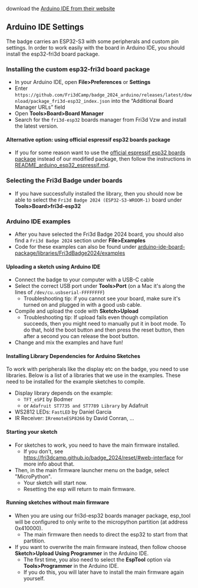 
download the [Arduino IDE from their website](https://www.arduino.cc/en/software)

## Arduino IDE Settings

The badge carries an ESP32-S3 with some peripherals and custom pin settings. In order to work easily with the board in Arduino IDE, you should install the esp32-fri3d board package.

### Installing the custom esp32-fri3d board package
* In your Arduino IDE, open **File>Preferences** or **Settings**
* Enter `https://github.com/Fri3dCamp/badge_2024_arduino/releases/latest/download/package_fri3d-esp32_index.json` into the “Additional Board Manager URLs” field
* Open **Tools>Board>Board Manager**
* Search for the `fri3d-esp32` boards manager from Fri3d Vzw and install the latest version.

#### Alternative option: using official espressif esp32 boards package
* If you for some reason want to use the [official espressif esp32 boards package](https://espressif.github.io/arduino-esp32) instead of our modified package, then follow the instructions in [README_arduino_esp32_espressif.md](./README_arduino_esp32_espressif.md).

### Selecting the Fri3d Badge under boards
* If you have successfully installed the library, then you should now be able to select the `Fri3d Badge 2024 (ESP32-S3-WROOM-1)` board under **Tools>Board>fri3d-esp32**

### Arduino IDE examples
* After you have selected the Fri3d Badge 2024 board, you should also find a `Fri3d Badge 2024` section under **File>Examples**
* Code for these examples can also be found under [arduino-ide-board-package/libraries/Fri3dBadge2024/examples](./arduino-ide-board-package/libraries/Fri3dBadge2024/examples)

#### Uploading a sketch using Arduino IDE
* Connect the badge to your computer with a USB-C cable
* Select the correct USB port under **Tools>Port** (on a Mac it's along the lines of `/dev/cu.usbserial-FFFFFFFF`)
  * Troubleshooting tip: if you cannot see your board, make sure it's turned on and plugged in with a good usb cable.
* Compile and upload the code with **Sketch>Upload**
  *  Troubleshooting tip: If upload fails even though compilation succeeds, then you might need to manually put it in boot mode. To do that, hold the boot button and then press the reset button, then after a second you can release the boot button. 
* Change and mix the examples and have fun!

#### Installing Library Dependencies for Arduino Sketches
To work with peripherals like the display etc on the badge, you need to use libraries.
Below is a list of a libraries that we use in the examples. These need to be installed for the example sketches to compile.
- Display library depends on the example:
  - `TFT_eSPI` by Bodmer
  - or `Adafruit ST7735 and ST7789 Library` by Adafruit
- WS2812 LEDs: `FastLED` by Daniel Garcia
- IR Receiver: `IRremoteESP8266` by David Conran, ...

#### Starting your sketch
* For sketches to work, you need to have the main firmware installed.
  * If you don't, see https://fri3dcamp.github.io/badge_2024/reset/#web-interface for more info about that.
* Then, in the main firmware launcher menu on the badge, select "MicroPython".
  * Your sketch will start now.
  * Resetting the esp will return to main firmware.

#### Running sketches without main firmware
* When you are using our fri3d-esp32 boards manager package, esp_tool will be configured to only write to the micropython partition (at address 0x410000).
  * The main firmware then needs to direct the esp32 to start from that partition.
* If you want to overwrite the main firmware instead, then follow choose **Sketch>Upload Using Programmer** in the Arduino IDE.
  * The first time, you also need to select the **EspTool** option via **Tools>Programmer** in the Arduino IDE.
  * If you do this, you will later have to install the main firmware again yourself.
